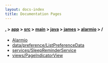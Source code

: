 ```yaml
---
layout: docs-index
title: Documentation Pages
---
```

#### [.](./../../../../../../index) > [app](./../../../../../index) > [src](./../../../../index) > [main](./../../../index) > [java](./../../index) > [james](./../index) > [alarmio](./index) > **/**

- [Alarmio](Alarmio)
- [data/preference/ListPreferenceData](data/preference/ListPreferenceData)
- [services/SleepReminderService](services/SleepReminderService)
- [views/PageIndicatorView](views/PageIndicatorView)
